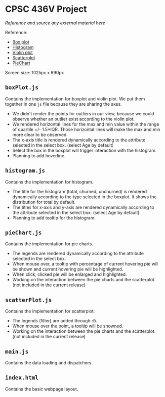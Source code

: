 # CPSC 436V Project

*Reference and source any external material here*

Reference:

* [Box plot](https://bl.ocks.org/rjurney/e04ceddae2e8f85cf3afe4681dac1d74)
* [Histogram](https://observablehq.com/@d3/histogram)
* [Violin plot](https://www.d3-graph-gallery.com/graph/violin_basicHist.html)
* [Scatterplot](https://stackoverflow.com/questions/13669239/remove-end-ticks-from-d3-js-axis)
* [PieChart](https://www.d3-graph-gallery.com/graph/pie_changeData.html)

Screen size: 1025px x 690px

## `boxPlot.js`

Contains the implementation for boxplot and violin plot. We put them together in one `js` file because they are sharing the axes.

* We didn't render the points for outliers in our view, because we could observe whether an outlier exist according to the violin plot.
* We rendered horizontal lines for the max and min value within the range of quartile +/- 1.5*IQR. Those horizontal lines will make the max and min more clear to be observed.
* The x-axis title is rendered dynamically according to the attribute selected in the select box. (select Age by default)
* Select the box in the boxplot will trigger interaction with the histogram.
* Planning to add hoverline.

## `histogram.js`

Contains the implementation for histogram.

* The title for the histogram (total, churned, unchurned) is rendered dynamically according to the type selected in the boxplot. It shows the distribution for total by default.
* The titles for x-axis and y-axis are rendered dynamically according to the attribute selected in the select box. (select Age by default)
* Planning to add tooltip for the histogram.

## `pieChart.js`

Contains the implementation for pie charts.

* The legends are rendered dynamically according to the attribute selected in the select box.
* When mouse over, a tooltip with percentage of current hovering pie will be shown and current hovering pie will be highlighted.
* When click, clicked pie will be enlarged and highlighted.
* Working on the interaction between the pie charts and the scatterplot. (not included in the current release)

## `scatterPlot.js`

Contains the implementation for scatterplot.

* The legends (filter) are added through `d3`.
* When mouse over the point, a tooltip will be showned.
* Working on the interaction between the pie charts and the scatterplot. (not included in the current release)


## `main.js`

Contains the data loading and dispatchers.

## `index.html`

Contains the basic webpage layout.
